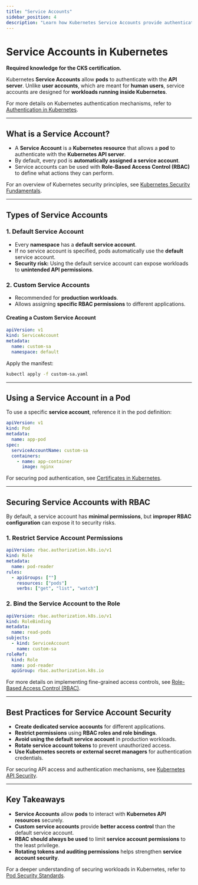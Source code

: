 ```yaml
---
title: "Service Accounts"
sidebar_position: 4
description: "Learn how Kubernetes Service Accounts provide authentication for pods and how to securely configure them using RBAC."
---
```


# Service Accounts in Kubernetes

**Required knowledge for the CKS certification.**

Kubernetes **Service Accounts** allow **pods** to authenticate with the **API server**. Unlike **user accounts**, which are meant for **human users**, service accounts are designed for **workloads running inside Kubernetes**.

For more details on Kubernetes authentication mechanisms, refer to [Authentication in Kubernetes](/docs/fundamentals/authentication/authentication_methods).

---

## What is a Service Account?

- A **Service Account** is a **Kubernetes resource** that allows a **pod** to authenticate with the **Kubernetes API server**.
- By default, every pod is **automatically assigned a service account**.
- Service accounts can be used with **Role-Based Access Control (RBAC)** to define what actions they can perform.

For an overview of Kubernetes security principles, see [Kubernetes Security Fundamentals](/docs/fundamentals/fundamentals_intro).

---

## Types of Service Accounts

### 1. Default Service Account

- Every **namespace** has a **default service account**.
- If no service account is specified, pods automatically use the **default** service account.
- **Security risk:** Using the default service account can expose workloads to **unintended API permissions**.

### 2. Custom Service Accounts

- Recommended for **production workloads**.
- Allows assigning **specific RBAC permissions** to different applications.

#### Creating a Custom Service Account

```yaml
apiVersion: v1
kind: ServiceAccount
metadata:
  name: custom-sa
  namespace: default
```

Apply the manifest:

```bash
kubectl apply -f custom-sa.yaml
```

---

## Using a Service Account in a Pod

To use a specific **service account**, reference it in the pod definition:

```yaml
apiVersion: v1
kind: Pod
metadata:
  name: app-pod
spec:
  serviceAccountName: custom-sa
  containers:
    - name: app-container
      image: nginx
```

For securing pod authentication, see [Certificates in Kubernetes](/docs/fundamentals/authentication/certificates).

---

## Securing Service Accounts with RBAC

By default, a service account has **minimal permissions**, but **improper RBAC configuration** can expose it to security risks.

### 1. Restrict Service Account Permissions

```yaml
apiVersion: rbac.authorization.k8s.io/v1
kind: Role
metadata:
  name: pod-reader
rules:
  - apiGroups: [""]
    resources: ["pods"]
    verbs: ["get", "list", "watch"]
```

### 2. Bind the Service Account to the Role

```yaml
apiVersion: rbac.authorization.k8s.io/v1
kind: RoleBinding
metadata:
  name: read-pods
subjects:
  - kind: ServiceAccount
    name: custom-sa
roleRef:
  kind: Role
  name: pod-reader
  apiGroup: rbac.authorization.k8s.io
```

For more details on implementing fine-grained access controls, see [Role-Based Access Control (RBAC)](/docs/fundamentals/authorization/rbac).

---

## Best Practices for Service Account Security

- **Create dedicated service accounts** for different applications.
- **Restrict permissions** using **RBAC roles and role bindings**.
- **Avoid using the default service account** in production workloads.
- **Rotate service account tokens** to prevent unauthorized access.
- **Use Kubernetes secrets or external secret managers** for authentication credentials.

For securing API access and authentication mechanisms, see [Kubernetes API Security](/docs/fundamentals/authentication/authentication_methods).

---

## Key Takeaways

- **Service Accounts** allow **pods** to interact with **Kubernetes API resources** securely.
- **Custom service accounts** provide **better access control** than the default service account.
- **RBAC should always be used** to limit **service account permissions** to the least privilege.
- **Rotating tokens and auditing permissions** helps strengthen **service account security**.

For a deeper understanding of securing workloads in Kubernetes, refer to [Pod Security Standards](/docs/best_practices/cluster_setup_and_hardening/pod_security/pod_security_standards).
